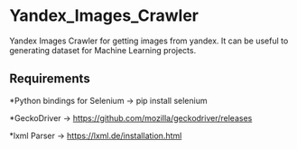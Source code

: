 # Yandex_Images_Crawler
Yandex Images Crawler for getting images from yandex. It can be useful to generating dataset for Machine Learning projects.

## Requirements

*Python bindings for Selenium -> pip install selenium

*GeckoDriver -> https://github.com/mozilla/geckodriver/releases

*lxml Parser -> https://lxml.de/installation.html
